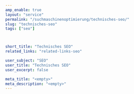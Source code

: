 ```yaml
---
amp_enable: true
layout: "service"
permalink: "/suchmaschinenoptimierung/technisches-seo/"
slug: "technisches-seo"
tags: ["seo"]



short_title: "Technisches SEO"
related_links: "related-links-seo"

user_subject: "SEO"
user_title: "Technisches SEO"
user_excerpt: false

meta_title: "<empty>"
meta_description: "<empty>"
---
```

